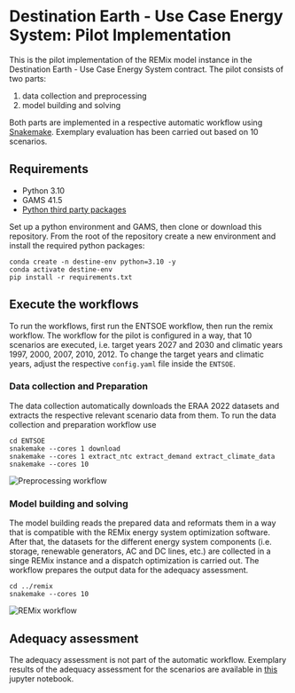 # Destination Earth - Use Case Energy System: Pilot Implementation

This is the pilot implementation of the REMix model instance in the Destination
Earth - Use Case Energy System contract. The pilot consists of two parts:

1. data collection and preprocessing
2. model building and solving

Both parts are implemented in a respective automatic workflow using
[Snakemake](https://snakemake.readthedocs.io/en/stable/). Exemplary evaluation
has been carried out based on 10 scenarios.

## Requirements

- Python 3.10
- GAMS 41.5
- [Python third party packages](requirements.txt)

Set up a python environment and GAMS, then clone or download this repository.
From the root of the repository create a new environment and install the
required python packages:

    conda create -n destine-env python=3.10 -y
    conda activate destine-env
    pip install -r requirements.txt

## Execute the workflows

To run the workflows, first run the ENTSOE workflow, then run the remix
workflow. The workflow for the pilot is configured in a way, that 10 scenarios
are executed, i.e. target years 2027 and 2030 and climatic years 1997, 2000,
2007, 2010, 2012. To change the target years and climatic years, adjust the
respective `config.yaml` file inside the `ENTSOE`.

### Data collection and Preparation

The data collection automatically downloads the ERAA 2022 datasets and extracts
the respective relevant scenario data from them. To run the data collection and
preparation workflow use

    cd ENTSOE
    snakemake --cores 1 download
    snakemake --cores 1 extract_ntc extract_demand extract_climate_data
    snakemake --cores 10

![Preprocessing workflow](ENTSOE/workflow.png)

### Model building and solving

The model building reads the prepared data and reformats them in a way that is
compatible with the REMix energy system optimization software. After that, the
datasets for the different energy system components (i.e. storage, renewable
generators, AC and DC lines, etc.) are collected in a singe REMix instance and
a dispatch optimization is carried out. The workflow prepares the output data
for the adequacy assessment.

    cd ../remix
    snakemake --cores 10

![REMix workflow](remix/workflow.png)

## Adequacy assessment

The adequacy assessment is not part of the automatic workflow. Exemplary results
of the adequacy assessment for the scenarios are available in
[this](remix/results.ipynb) jupyter notebook.
